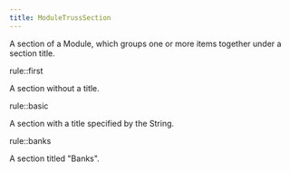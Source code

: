```yaml
---
title: ModuleTrussSection
---
```


A section of a Module, which groups one or more items together under a section title.

rule::first

A section without a title.

rule::basic


A section with a title specified by the String.

rule::banks

A section titled "Banks".